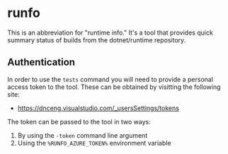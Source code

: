 # runfo

This is an abbreviation for "runtime info." It's a tool that provides quick 
summary status of builds from the dotnet/runtime repository.

## Authentication
In order to use the `tests` command you will need to provide a personal access
token to the tool. These can be obtained by visitting the following site:

- https://dnceng.visualstudio.com/_usersSettings/tokens

The token can be passed to the tool in two ways:

1. By using the `-token` command line argument
2. Using the `%RUNFO_AZURE_TOKEN%` environment variable



